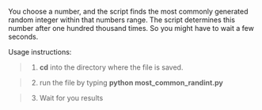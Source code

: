 You choose a number, and the script finds the most commonly generated random integer within that numbers range.
The script determines this number after one hundred thousand times. So you might have to wait a few seconds.

Usage instructions:

>1. **cd** into the directory where the file is saved.

>2. run the file by typing **python most_common_randint.py**

>3. Wait for you results

